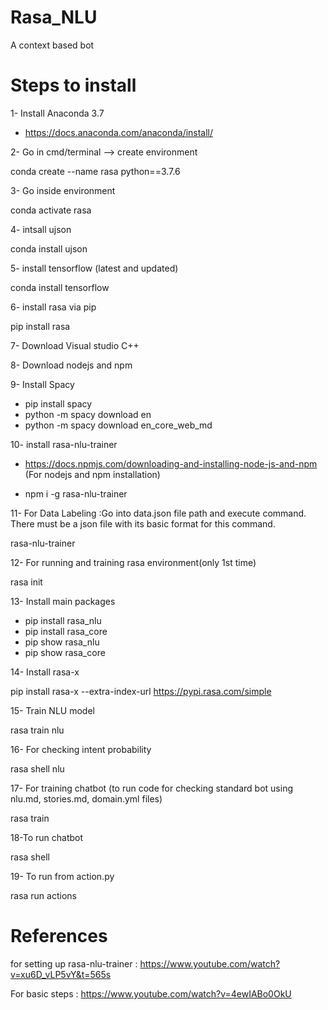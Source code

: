 # Rasa_NLU

A context based bot

# Steps to install

1- Install Anaconda 3.7 

- https://docs.anaconda.com/anaconda/install/

2- Go in cmd/terminal --> create environment

conda create --name rasa python==3.7.6

3- Go inside environment

conda activate rasa

4- intsall ujson

conda install ujson

5- install tensorflow (latest and updated)

conda install tensorflow

6- install rasa via pip

pip install rasa

7- Download Visual studio C++

8- Download nodejs and npm

9- Install Spacy

- pip install spacy
- python -m spacy download en
- python -m spacy download en_core_web_md

10- install rasa-nlu-trainer

- https://docs.npmjs.com/downloading-and-installing-node-js-and-npm (For nodejs and npm installation)

- npm i -g rasa-nlu-trainer

11- For Data Labeling :Go into data.json file path and execute command. There must be a json file with its basic format for this command.

rasa-nlu-trainer

12- For running and training rasa environment(only 1st time)

rasa init

13- Install main packages

- pip install rasa_nlu
- pip install rasa_core
- pip show rasa_nlu
- pip show rasa_core


14- Install rasa-x

pip install rasa-x --extra-index-url https://pypi.rasa.com/simple

15- Train NLU model 

rasa train nlu

16- For checking intent probability

rasa shell nlu

17- For training chatbot (to run code for checking standard bot using nlu.md, stories.md, domain.yml files)

rasa train

18-To run chatbot

rasa shell

19- To run from action.py

rasa run actions

# References

for setting up rasa-nlu-trainer : https://www.youtube.com/watch?v=xu6D_vLP5vY&t=565s 

For basic steps : https://www.youtube.com/watch?v=4ewIABo0OkU


